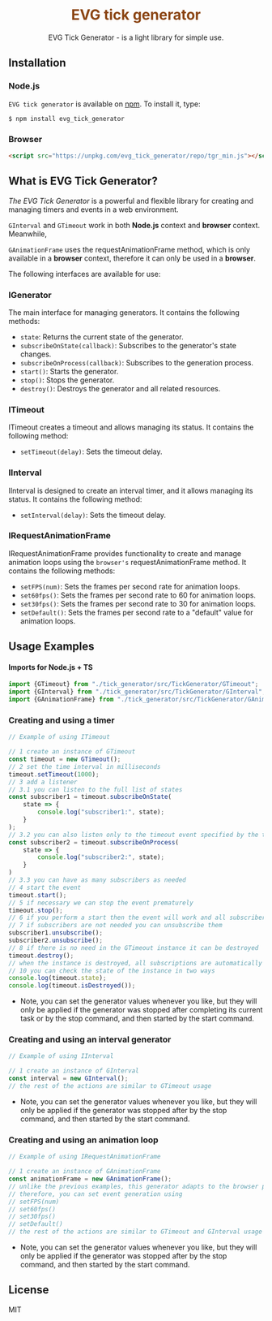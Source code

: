 <h1 align=center style="color: saddlebrown">
EVG tick generator
</h1>
<p align=center>
EVG Tick Generator - is a light library for simple use.
</p>

## Installation

### Node.js
`EVG tick generator` is available on [npm](http://npmjs.org). To install it, type:

    $ npm install evg_tick_generator

### Browser
```html
<script src="https://unpkg.com/evg_tick_generator/repo/tgr_min.js"></script>
```

## What is EVG Tick Generator?
_The EVG Tick Generator_ is a powerful and flexible library for creating and managing timers and events in a web environment. 

`GInterval` and `GTimeout` work in both **Node.js** context and **browser** context. Meanwhile, 

`GAnimationFrame` uses the requestAnimationFrame method, which is only available in a **browser** context, therefore it can only be used in a **browser**.

The following interfaces are available for use:

### IGenerator
The main interface for managing generators. It contains the following methods:

* `state`: Returns the current state of the generator.
* `subscribeOnState(callback)`: Subscribes to the generator's state changes.
* `subscribeOnProcess(callback)`: Subscribes to the generation process.
* `start()`: Starts the generator.
* `stop()`: Stops the generator.
* `destroy()`: Destroys the generator and all related resources.

### ITimeout
ITimeout creates a timeout and allows managing its status. It contains the following method:

* `setTimeout(delay)`: Sets the timeout delay.

### IInterval
IInterval is designed to create an interval timer, and it allows managing its status. It contains the following method:

* `setInterval(delay)`: Sets the timeout delay.

### IRequestAnimationFrame
IRequestAnimationFrame provides functionality to create and manage animation loops using the `browser's` requestAnimationFrame method. It contains the following methods:

* `setFPS(num)`: Sets the frames per second rate for animation loops.
* `set60fps()`: Sets the frames per second rate to 60 for animation loops.
* `set30fps()`: Sets the frames per second rate to 30 for animation loops.
* `setDefault()`: Sets the frames per second rate to a "default" value for animation loops.

## Usage Examples

#### Imports for **Node.js** + TS
```typescript
import {GTimeout} from "./tick_generator/src/TickGenerator/GTimeout";
import {GInterval} from "./tick_generator/src/TickGenerator/GInterval";
import {GAnimationFrame} from "./tick_generator/src/TickGenerator/GAnimationFrame";
```

### Creating and using a timer
```typescript
// Example of using ITimeout

// 1 create an instance of GTimeout
const timeout = new GTimeout();
// 2 set the time interval in milliseconds
timeout.setTimeout(1000);
// 3 add a listener
// 3.1 you can listen to the full list of states
const subscriber1 = timeout.subscribeOnState(
    state => {
        console.log("subscriber1:", state);
    }
);
// 3.2 you can also listen only to the timeout event specified by the time interval
const subscriber2 = timeout.subscribeOnProcess(
    state => {
        console.log("subscriber2:", state);
    }
)
// 3.3 you can have as many subscribers as needed
// 4 start the event
timeout.start();
// 5 if necessary we can stop the event prematurely
timeout.stop();
// 6 if you perform a start then the event will work and all subscribers will be called according to subscriptions
// 7 if subscribers are not needed you can unsubscribe them
subscriber1.unsubscribe();
subscriber2.unsubscribe();
// 8 if there is no need in the GTimeout instance it can be destroyed
timeout.destroy();
// when the instance is destroyed, all subscriptions are automatically removed, further use of the instance is not possible
// 10 you can check the state of the instance in two ways
console.log(timeout.state);
console.log(timeout.isDestroyed());
```
* Note, you can set the generator values whenever you like, but they will only be applied if the generator was stopped after completing its current task or by the stop command, and then started by the start command.

### Creating and using an interval generator
```typescript
// Example of using IInterval

// 1 create an instance of GInterval
const interval = new GInterval();
// the rest of the actions are similar to GTimeout usage
```
* Note, you can set the generator values whenever you like, but they will only be applied if the generator was stopped after by the stop command, and then started by the start command.

### Creating and using an animation loop
```typescript
// Example of using IRequestAnimationFrame

// 1 create an instance of GAnimationFrame
const animationFrame = new GAnimationFrame();
// unlike the previous examples, this generator adapts to the browser page rendering
// therefore, you can set event generation using
// setFPS(num)
// set60fps()
// set30fps()
// setDefault()
// the rest of the actions are similar to GTimeout and GInterval usage
```
* Note, you can set the generator values whenever you like, but they will only be applied if the generator was stopped after by the stop command, and then started by the start command.

## License

MIT
